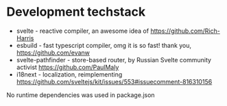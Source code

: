 # Development techstack

- svelte - reactive compiler, an awesome idea of https://github.com/Rich-Harris
- esbuild - fast typescript compiler, omg it is so fast! thank you, https://github.com/evanw
- svelte-pathfinder - store-based router, by Russian Svelte community activist https://github.com/PaulMaly
- i18next - localization, reimplementing https://github.com/sveltejs/kit/issues/553#issuecomment-816310156

No runtime dependencies was used in package.json

